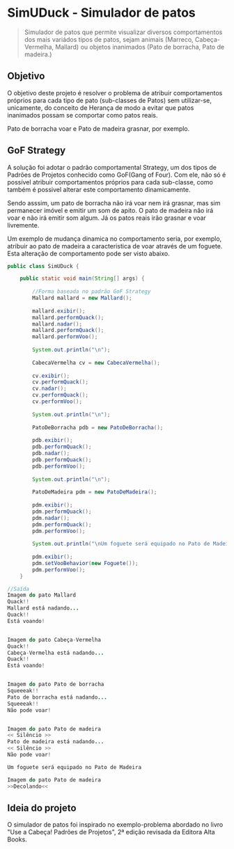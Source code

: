 # SimUDuck - Simulador de patos

> Simulador de patos que permite visualizar diversos comportamentos dos mais variádos tipos de patos, sejam animais (Marreco, Cabeça-Vermelha, Mallard) ou objetos inanimados (Pato de borracha, Pato de madeira.)

## Objetivo

O objetivo deste projeto é resolver o problema de atribuir comportamentos próprios para cada tipo de pato (sub-classes de Patos) sem utilizar-se, unicamente, do conceito de Herança de modo a evitar que patos inanimados possam se comportar como patos reais.

Pato de borracha voar e Pato de madeira grasnar, por exemplo.

## GoF Strategy

A solução foi adotar o padrão comportamental Strategy, um dos tipos de Padrões de Projetos conhecido como GoF(Gang of Four). Com ele, não só é possível atribuir comportamentos próprios para cada sub-classe, como também é possivel alterar este comportamento dinamicamente.

Sendo asssim, um pato de borracha não irá voar nem irá grasnar, mas sim permanecer imóvel e emitir um som de apito. O pato de madeira não irá voar e não irá emitir som algum. Já os patos reais irão grasnar e voar livremente.

Um exemplo de mudança dinamica no comportamento seria, por exemplo, atribuir ao pato de madeira a caracteristica de voar através de um foguete. Esta alteração de comportamento pode ser visto abaixo.

```java
public class SimUDuck {

    public static void main(String[] args) {
        
        //Forma baseada no padrão GoF Strategy
        Mallard mallard = new Mallard();
        
        mallard.exibir();
        mallard.performQuack();
        mallard.nadar();
        mallard.performQuack();
        mallard.performVoo();
        
        System.out.println("\n");
        
        CabecaVermelha cv = new CabecaVermelha();
        
        cv.exibir();
        cv.performQuack();
        cv.nadar();
        cv.performQuack();
        cv.performVoo();
        
        System.out.println("\n");
        
        PatoDeBorracha pdb = new PatoDeBorracha();
        
        pdb.exibir();
        pdb.performQuack();
        pdb.nadar();
        pdb.performQuack();
        pdb.performVoo();
        
        System.out.println("\n");
        
        PatoDeMadeira pdm = new PatoDeMadeira();
        
        pdm.exibir();
        pdm.performQuack();
        pdm.nadar();
        pdm.performQuack();
        pdm.performVoo();
        
        System.out.println("\nUm foguete será equipado no Pato de Madeira \n");
        
        pdm.exibir();
        pdm.setVooBehavior(new Foguete());
        pdm.performVoo();
    }
```

```java
//Saída
Imagem do pato Mallard
Quack!!
Mallard está nadando...
Quack!!
Está voando!


Imagem do pato Cabeça-Vermelha
Quack!!
Cabeça-Vermelha está nadando...
Quack!!
Está voando!


Imagem do pato Pato de borracha
Squeeeak!!
Pato de borracha está nadando...
Squeeeak!!
Não pode voar!


Imagem do pato Pato de madeira
<< Silêncio >>
Pato de madeira está nadando...
<< Silêncio >>
Não pode voar!

Um foguete será equipado no Pato de Madeira 

Imagem do pato Pato de madeira
>>Decolando<<
```

## Ideia do projeto

O simulador de patos foi inspirado no exemplo-problema abordado no livro "Use a Cabeça! Padrões de Projetos", 2ª edição revisada da Editora Alta Books.
